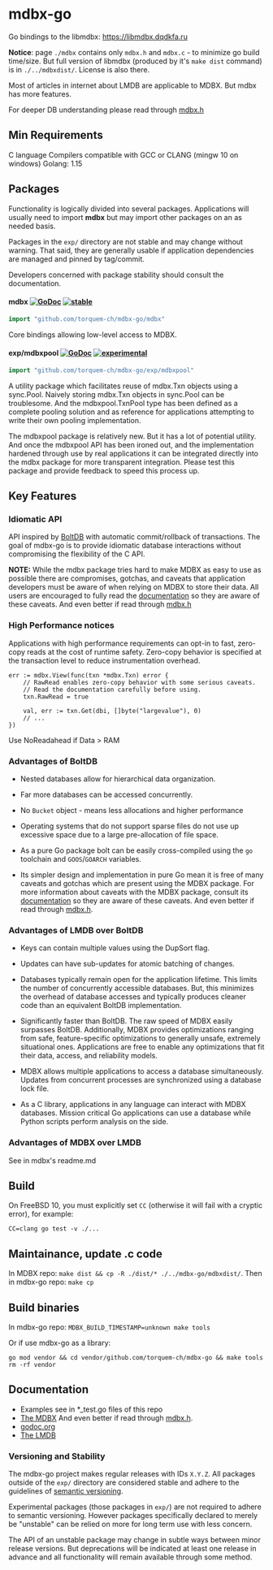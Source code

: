 # mdbx-go

Go bindings to the libmdbx: https://libmdbx.dqdkfa.ru

**Notice**: page `./mdbx` contains only `mdbx.h` and `mdbx.c` - to minimize go build time/size.
But full version of libmdbx (produced by it's `make dist` command) is in `./../mdbxdist/`.
License is also there.

Most of articles in internet about LMDB are applicable to MDBX. But mdbx has more features.

For deeper DB understanding please read through [mdbx.h](https://gitflic.ru/project/erthink/libmdbx/blob?file=mdbx.h)

## Min Requirements

C language Compilers compatible with GCC or CLANG (mingw 10 on windows)
Golang: 1.15

## Packages

Functionality is logically divided into several packages. Applications will usually need to import **mdbx** but may
import other packages on an as needed basis.

Packages in the `exp/` directory are not stable and may change without warning. That said, they are generally usable if
application dependencies are managed and pinned by tag/commit.

Developers concerned with package stability should consult the documentation.

#### mdbx [![GoDoc](https://godoc.org/github.com/torquem-ch/mdbx-go/mdbx?status.svg)](https://godoc.org/github.com/github.com/torquem-ch/mdbx-go/mdbx) [![stable](https://img.shields.io/badge/stability-stable-brightgreen.svg)](#user-content-versioning-and-stability)

```go
import "github.com/torquem-ch/mdbx-go/mdbx"
```

Core bindings allowing low-level access to MDBX.

#### exp/mdbxpool [![GoDoc](https://godoc.org/github.com/torquem-ch/mdbx-go/mdbx/exp/mdbxpool?status.svg)](https://godoc.org/github.com/torquem-ch/mdbx-go/mdbx/exp/mdbxpool) [![experimental](https://img.shields.io/badge/stability-experimental-red.svg)](#user-content-versioning-and-stability)

```go
import "github.com/torquem-ch/mdbx-go/exp/mdbxpool"
```

A utility package which facilitates reuse of mdbx.Txn objects using a sync.Pool. Naively storing mdbx.Txn objects in
sync.Pool can be troublesome. And the mdbxpool.TxnPool type has been defined as a complete pooling solution and as
reference for applications attempting to write their own pooling implementation.

The mdbxpool package is relatively new. But it has a lot of potential utility. And once the mdbxpool API has been ironed
out, and the implementation hardened through use by real applications it can be integrated directly into the mdbx
package for more transparent integration. Please test this package and provide feedback to speed this process up.

## Key Features

### Idiomatic API

API inspired by [BoltDB](https://github.com/boltdb/bolt) with automatic commit/rollback of transactions. The goal of
mdbx-go is to provide idiomatic database interactions without compromising the flexibility of the C API.

**NOTE:** While the mdbx package tries hard to make MDBX as easy to use as possible there are compromises, gotchas, and
caveats that application developers must be aware of when relying on MDBX to store their data. All users are encouraged
to fully read the [documentation](https://libmdbx.dqdkfa.ru) so they are aware of these caveats. And even
better if read through [mdbx.h](https://gitflic.ru/project/erthink/libmdbx/blob?file=mdbx.h)

### High Performance notices

Applications with high performance requirements can opt-in to fast, zero-copy reads at the cost of runtime safety.
Zero-copy behavior is specified at the transaction level to reduce instrumentation overhead.

```
err := mdbx.View(func(txn *mdbx.Txn) error {
    // RawRead enables zero-copy behavior with some serious caveats.
    // Read the documentation carefully before using.
    txn.RawRead = true

    val, err := txn.Get(dbi, []byte("largevalue"), 0)
    // ...
})
```

Use NoReadahead if Data > RAM

### Advantages of BoltDB

- Nested databases allow for hierarchical data organization.

- Far more databases can be accessed concurrently.

- No `Bucket` object - means less allocations and higher performance

- Operating systems that do not support sparse files do not use up excessive space due to a large pre-allocation of file
  space.

- As a pure Go package bolt can be easily cross-compiled using the `go`
  toolchain and `GOOS`/`GOARCH` variables.

- Its simpler design and implementation in pure Go mean it is free of many caveats and gotchas which are present using
  the MDBX package. For more information about caveats with the MDBX package, consult its
  [documentation](https://libmdbx.dqdkfa.ru) so they are aware of these caveats. And even better if read
  through [mdbx.h](https://gitflic.ru/project/erthink/libmdbx/blob?file=mdbx.h).

### Advantages of LMDB over BoltDB

- Keys can contain multiple values using the DupSort flag.

- Updates can have sub-updates for atomic batching of changes.

- Databases typically remain open for the application lifetime. This limits the number of concurrently accessible
  databases. But, this minimizes the overhead of database accesses and typically produces cleaner code than an
  equivalent BoltDB implementation.

- Significantly faster than BoltDB. The raw speed of MDBX easily surpasses BoltDB. Additionally, MDBX provides
  optimizations ranging from safe, feature-specific optimizations to generally unsafe, extremely situational ones.
  Applications are free to enable any optimizations that fit their data, access, and reliability models.

- MDBX allows multiple applications to access a database simultaneously. Updates from concurrent processes are
  synchronized using a database lock file.

- As a C library, applications in any language can interact with MDBX databases. Mission critical Go applications can
  use a database while Python scripts perform analysis on the side.

### Advantages of MDBX over LMDB

See in mdbx's readme.md

## Build

On FreeBSD 10, you must explicitly set `CC` (otherwise it will fail with a cryptic error), for example:

    CC=clang go test -v ./...

## Maintainance, update .c code

In MDBX repo: `make dist && cp -R ./dist/* ./../mdbx-go/mdbxdist/`. Then in mdbx-go repo: `make cp`

## Build binaries

In mdbx-go repo: `MDBX_BUILD_TIMESTAMP=unknown make tools`

Or if use mdbx-go as a library:

```
go mod vendor && cd vendor/github.com/torquem-ch/mdbx-go && make tools 
rm -rf vendor
```

## Documentation

- Examples see in *_test.go files of this repo
- [The MDBX](https://libmdbx.dqdkfa.ru) And even better if read
  through [mdbx.h](https://gitflic.ru/project/erthink/libmdbx/blob?file=mdbx.h).
- [godoc.org](https://godoc.org/github.com/torquem-ch/mdbx-go)
- [The LMDB](http://symas.com/lmdb/)

### Versioning and Stability

The mdbx-go project makes regular releases with IDs `X.Y.Z`. All packages outside of the `exp/` directory are considered
stable and adhere to the guidelines of [semantic versioning](http://semver.org/).

Experimental packages (those packages in `exp/`) are not required to adhere to semantic versioning. However packages
specifically declared to merely be
"unstable" can be relied on more for long term use with less concern.

The API of an unstable package may change in subtle ways between minor release versions. But deprecations will be
indicated at least one release in advance and all functionality will remain available through some method.
